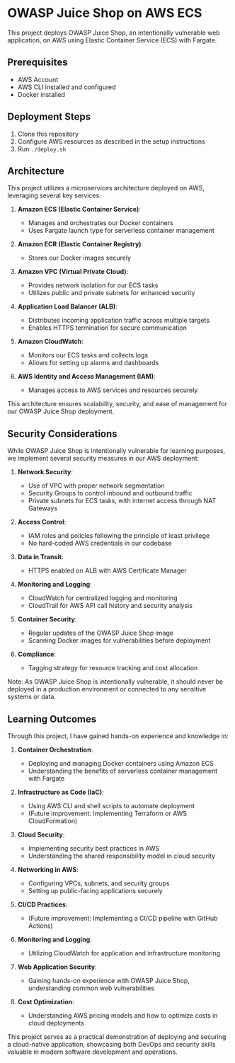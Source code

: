 # OWASP Juice Shop on AWS ECS

This project deploys OWASP Juice Shop, an intentionally vulnerable web application, on AWS using Elastic Container Service (ECS) with Fargate.

## Prerequisites

- AWS Account
- AWS CLI installed and configured
- Docker installed

## Deployment Steps

1. Clone this repository
2. Configure AWS resources as described in the setup instructions
3. Run `./deploy.sh`

## Architecture

This project utilizes a microservices architecture deployed on AWS, leveraging several key services:

1. **Amazon ECS (Elastic Container Service)**: 
   - Manages and orchestrates our Docker containers
   - Uses Fargate launch type for serverless container management

2. **Amazon ECR (Elastic Container Registry)**:
   - Stores our Docker images securely

3. **Amazon VPC (Virtual Private Cloud)**:
   - Provides network isolation for our ECS tasks
   - Utilizes public and private subnets for enhanced security

4. **Application Load Balancer (ALB)**:
   - Distributes incoming application traffic across multiple targets
   - Enables HTTPS termination for secure communication

5. **Amazon CloudWatch**:
   - Monitors our ECS tasks and collects logs
   - Allows for setting up alarms and dashboards

6. **AWS Identity and Access Management (IAM)**:
   - Manages access to AWS services and resources securely

This architecture ensures scalability, security, and ease of management for our OWASP Juice Shop deployment.

## Security Considerations

While OWASP Juice Shop is intentionally vulnerable for learning purposes, we implement several security measures in our AWS deployment:

1. **Network Security**:
   - Use of VPC with proper network segmentation
   - Security Groups to control inbound and outbound traffic
   - Private subnets for ECS tasks, with internet access through NAT Gateways

2. **Access Control**:
   - IAM roles and policies following the principle of least privilege
   - No hard-coded AWS credentials in our codebase

3. **Data in Transit**:
   - HTTPS enabled on ALB with AWS Certificate Manager

4. **Monitoring and Logging**:
   - CloudWatch for centralized logging and monitoring
   - CloudTrail for AWS API call history and security analysis

5. **Container Security**:
   - Regular updates of the OWASP Juice Shop image
   - Scanning Docker images for vulnerabilities before deployment

6. **Compliance**:
   - Tagging strategy for resource tracking and cost allocation

Note: As OWASP Juice Shop is intentionally vulnerable, it should never be deployed in a production environment or connected to any sensitive systems or data.

## Learning Outcomes

Through this project, I have gained hands-on experience and knowledge in:

1. **Container Orchestration**: 
   - Deploying and managing Docker containers using Amazon ECS
   - Understanding the benefits of serverless container management with Fargate

2. **Infrastructure as Code (IaC)**:
   - Using AWS CLI and shell scripts to automate deployment
   - (Future improvement: Implementing Terraform or AWS CloudFormation)

3. **Cloud Security**:
   - Implementing security best practices in AWS
   - Understanding the shared responsibility model in cloud security

4. **Networking in AWS**:
   - Configuring VPCs, subnets, and security groups
   - Setting up public-facing applications securely

5. **CI/CD Practices**:
   - (Future improvement: Implementing a CI/CD pipeline with GitHub Actions)

6. **Monitoring and Logging**:
   - Utilizing CloudWatch for application and infrastructure monitoring

7. **Web Application Security**:
   - Gaining hands-on experience with OWASP Juice Shop, understanding common web vulnerabilities

8. **Cost Optimization**:
   - Understanding AWS pricing models and how to optimize costs in cloud deployments

This project serves as a practical demonstration of deploying and securing a cloud-native application, showcasing both DevOps and security skills valuable in modern software development and operations.